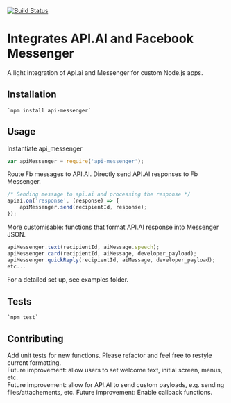 [![Build Status](https://travis-ci.org/nczhu/api-messenger.svg?branch=master)](https://travis-ci.org/nczhu/api-messenger)

Integrates API.AI and Facebook Messenger
=========

A light integration of Api.ai and Messenger for custom Node.js apps.

## Installation 
	`npm install api-messenger`

## Usage

Instantiate api_messenger
```javascript
var apiMessenger = require('api-messenger');
```

Route Fb messages to API.AI. Directly send API.AI responses to Fb Messenger.
```javascript
/* Sending message to api.ai and processing the response */
apiai.on('response', (response) => { 
	apiMessenger.send(recipientId, response);
});
```

More customisable: functions that format API.AI response into Messenger JSON.
```javascript
apiMessenger.text(recipientId, aiMessage.speech);
apiMessenger.card(recipientId, aiMessage, developer_payload);
apiMessenger.quickReply(recipientId, aiMessage, developer_payload);
etc...
```
 
For a detailed set up, see examples folder.

## Tests
	`npm test`

## Contributing
Add unit tests for new functions. Please refactor and feel free to restyle current formatting.  
Future improvement: allow users to set welcome text, initial screen, menus, etc.  
Future improvement: allow for API.AI to send custom payloads, e.g. sending files/attachements, etc. 
Future improvement: Enable callback functions.  

